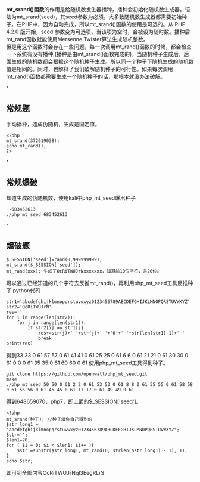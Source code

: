 **mt_srand()函数**的作用是给随机数发生器播种，播种会初始化随机数生成器。语法为mt\_srand(seed)，其seed参数为必须。大多数随机数生成器都需要初始种子。在PHP中，因为自动完成，所以mt\_srand()函数的使用是可选的。从 PHP 4.2.0 版开始，seed 参数变为可选项，当该项为空时，会被设为随时数。播种后mt\_rand函数就能使用Mersenne Twister算法生成随机整数。\
但是用这个函数时会存在一些问题，每一次调用mt\_rand()函数的时候，都会检查一下系统有没有播种,(播种是由mt\_srand()函数完成的)，当随机种子生成后，后面生成的随机数都会根据这个随机种子生成。所以同一个种子下随机生成的随机数值是相同的。同时，也解释了我们破解随机种子的可行性。如果每次调用mt\_rand()函数都需要生成一个随机种子的话，那根本就没办法破解。

^
## **常规题**
手动播种，造成伪随机，生成是固定值。
```
<?php
mt_srand(372619038);
echo mt_rand();
?>
```

^
## **常规爆破**
知道生成的伪随机数，使用kali中php_mt_seed爆出种子
```
 -683452613
./php_mt_seed 683452613
```

^
## **爆破题**
```
$_SESSION['seed']=rand(0,999999999);
mt_srand($_SESSION['seed']);
mt_rand(xxx); 生成了OcRiTWUJrNxxxxxxx，知道前10位字符，共20位。
```
可以通过已经知道的几个字符去反推mt_rand()，再利用php_mt_seed工具反推种子
python代码
```
str1='abcdefghijklmnopqrstuvwxyz0123456789ABCDEFGHIJKLMNOPQRSTUVWXYZ'
str2='OcRiTWUJrN'
res=''
for i in range(len(str2)):  
    for j in range(len(str1)):
        if str2[i] == str1[j]:
            res+=str(j)+' '+str(j)+' '+'0'+' '+str(len(str1)-1)+' '
            break
print(res)
```
得到33 33 0 61 57 57 0 61 41 41 0 61 25 25 0 61 6 6 0 61 21 21 0 61 30 30 0 61 0 0 0 61 35 35 0 61 60 60 0 61
使用php_mt_seed工具得到种子。
```
git clone https://github.com/openwall/php_mt_seed.git
make
./php_mt_seed 50 50 0 61 2 2 0 61 53 53 0 61 8 8 0 61 55 55 0 61 58 58 0 61 56 56 0 61 45 45 0 61 17 17 0 61 49 49 0 61
```
得到648659070，php7，即上面的$_SESSION['seed']。
```
<?php
mt_srand(种子); //种子填你自己得到的
$str_long1 = "abcdefghijklmnopqrstuvwxyz0123456789ABCDEFGHIJKLMNOPQRSTUVWXYZ";
$str='';
$len1=20;
for ( $i = 0; $i < $len1; $i++ ){
    $str.=substr($str_long1, mt_rand(0, strlen($str_long1) - 1), 1);       
}
echo $str;
```
即可到全部内容OcRiTWUJrNql3EegRLrS
